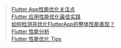 > [Flutter App性能优化关注点 ]( https://blog.csdn.net/al4fun/article/details/106500657 )   <br/>
> [ Flutter 应用性能优化最佳实践 ]( https://blog.csdn.net/weixin_43459071/article/details/103047455 )   <br/>
> [ 如何检测并优化FlutterApp的整体性能表现？ ]( https://www.kancloud.cn/alex_wsc/flutter_demo/1570992 )   <br/>
> [ Flutter 性能分析 ]( https://flutter.cn/docs/testing/ui-performance )   <br/>
> [ Flutter 性能优化 Tips ]( https://blog.csdn.net/weixin_33755554/article/details/88001556 )   <br/>

